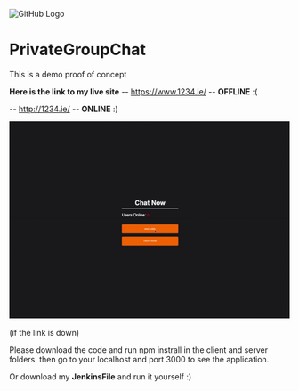 ![GitHub Logo](Group-Chat/client/public/favicon.ico)

# PrivateGroupChat
This is a demo proof of concept 
 
**Here is the link to my live site**
-- https://www.1234.ie/ -- **OFFLINE** :( 

-- http://1234.ie/ -- **ONLINE** :) 

![Chat Demo](demo/howTo.gif)

(if the link is down)

Please download the code and run npm instrall in the client and server folders. 
then go to your localhost and port 3000 to see the application. 

Or download my **JenkinsFile** and run it yourself :) 
